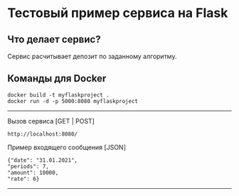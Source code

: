 # Тестовый пример сервиса на Flask

## Что делает сервис?

Сервис расчитывает депозит по заданному алгоритму.

## Команды для Docker
```
docker build -t myflaskproject .
docker run -d -p 5000:8080 myflaskproject
```
---
Вызов сервиса [GET | POST]

```
http://localhost:8080/
```

Пример входящего сообщения [JSON]

```
{"date": "31.01.2021",
"periods": 7,
"amount": 10000,
"rate": 6}
```
---